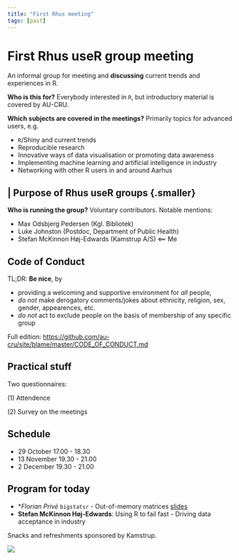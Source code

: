 ```yaml
---
title: "First Rhus meeting"
tags: [past]
---
```


# First Rhus useR group meeting

An informal group for meeting and **discussing** current trends and experiences in R.

**Who is this for?** 
Everybody interested in `R`, but introductory material is covered by AU-CRU.

**Which subjects are covered in the meetings?** Primarily topics for advanced users, e.g.

- `R`/Shiny and current trends
- Reproducible research
- Innovative ways of data visualisation or promoting data awareness
- Implementing machine learning and artificial intelligence in industry
- Networking with other R users in and around Aarhus

<!--more-->

## | Purpose of Rhus useR groups  {.smaller}

**Who is running the group?** 
Voluntary contributors. Notable mentions:

- Max Odsbjerg Pedersen (Kgl. Bibliotek)
- Luke Johnston (Postdoc, Department of Public Health)
- Stefan McKinnon Høj-Edwards (Kamstrup A/S) <== Me



## Code of Conduct

TL;DR: **Be nice**, by

- providing a welcoming and supportive environment for *all* people,
- *do not* make derogatory comments/jokes about ethnicity, religion, sex, gender, appearences, etc.
- *do not* act to exclude people on the basis of membership of any specific group


Full edition: https://github.com/au-cru/site/blame/master/CODE_OF_CONDUCT.md

## Practical stuff

Two questionnaires: 

(1) Attendence 

(2) Survey on the meetings


## Schedule


- 29 October  17.00 - 18.30
- 13 November 19.30 - 21.00
-  2 December 19.30 - 21.00

## Program for today

- **Florian Privé* `bigstatsr` - Out-of-memory matrices [slides](https://privefl.github.io/R-presentation/bigstatsr.html)
- **Stefan McKinnon Høj-Edwards**: Using R to fail fast - Driving data acceptance in industry

<div class="smaller">
Snacks and refreshments sponsored by Kamstrup.

![](kamstrup.png)
</div>